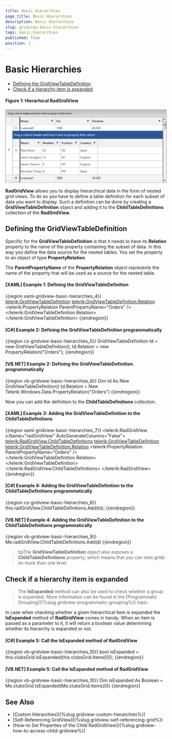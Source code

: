 ```yaml
---
title: Basic Hierarchies
page_title: Basic Hierarchies
description: Basic Hierarchies
slug: gridview-basic-hierarchies
tags: basic,hierarchies
published: True
position: 1
---
```


# Basic Hierarchies

* [Defining the GridViewTableDefinition](#defining-the-gridviewtabledefinition)
* [Check if a hierarchy item is expanded](#check-if-a-hierarchy-item-is-expanded)

#### __Figure 1: Hierarhical RadGridView__
![Hierarhical RadGridView](images/RadGridView_BasicHierarchies_1.png)

__RadGridView__ allows you to display hierarchical data in the form of nested grid views. To do so you have to define a table definition for each subset of data you want to display. Such a definition can be done by creating a __GridViewTableDefinition__ object and adding it to the __ChildTableDefinitions__ collection of the __RadGridView__.

## Defining the GridViewTableDefinition

Specific for the __GridViewTableDefinition__ is that it needs to have its __Relation__ property to the name of the property containing the subset of data. In this way you define the data source for the nested tables. You set the property to an object of type __PropertyRelation__.

The __ParentPropertyName__ of the __PropertyRelation__ object represents the name of the property that will be used as a source for the nested table.

#### __[XAML] Example 1: Defining the GridViewTableDefinition__

{{region xaml-gridview-basic-hierarchies_4}}
	<telerik:GridViewTableDefinition>
	    <telerik:GridViewTableDefinition.Relation>
	        <telerik:PropertyRelation ParentPropertyName="Orders" />
	    </telerik:GridViewTableDefinition.Relation>
	</telerik:GridViewTableDefinition>
{{endregion}}

#### __[C#] Example 2: Defining the GridViewTableDefinition programmatically__
{{region cs-gridview-basic-hierarchies_5}}
	GridViewTableDefinition td = new GridViewTableDefinition();
	td.Relation = new PropertyRelation("Orders");
{{endregion}}


#### __[VB.NET] Example 2: Defining the GridViewTableDefinition programmatically__

{{region vb-gridview-basic-hierarchies_6}}
	Dim td As New GridViewTableDefinition()
	td.Relation = New Telerik.Windows.Data.PropertyRelation("Orders")
{{endregion}}

Now you can add the definition to the __ChildTableDefinitions__ collection.

#### __[XAML] Example 3: Adding the GridViewTableDefinition to the ChildTableDefinitions__

{{region xaml-gridview-basic-hierarchies_7}}
	<telerik:RadGridView x:Name="radGridView"
	                 AutoGenerateColumns="False">
	    <telerik:RadGridView.ChildTableDefinitions>
	        <telerik:GridViewTableDefinition>
	            <telerik:GridViewTableDefinition.Relation>
	                <telerik:PropertyRelation ParentPropertyName="Orders" />
	            </telerik:GridViewTableDefinition.Relation>
	        </telerik:GridViewTableDefinition>
	    </telerik:RadGridView.ChildTableDefinitions>
	</telerik:RadGridView>
{{endregion}}


#### __[C#] Example 4: Adding the GridViewTableDefinition to the ChildTableDefinitions programmatically__

{{region cs-gridview-basic-hierarchies_8}}
	this.radGridView.ChildTableDefinitions.Add(td);
{{endregion}}

#### __[VB.NET] Example 4: Adding the GridViewTableDefinition to the ChildTableDefinitions programmatically__

{{region vb-gridview-basic-hierarchies_9}}
	Me.radGridView.ChildTableDefinitions.Add(d)
{{endregion}}

>tipThe __GridViewTableDefinition__ object also exposes a __ChildTableDefinitions__ property, which means that you can nest grids on more than one level.

## Check if a hierarchy item is expanded

>The __IsExpanded__ method can also be used to check whether a group is expanded. More information can be found in the [Programmatic Grouping]({%slug gridview-programmatic-grouping%}) topic.

In case when checking whether a given hierarchical item is expanded the __IsExpanded__ method of __RadGridView__ comes in handy. When an item is passed as a parameter to it, it will return a boolean value determining whether its hierarchy is expanded or not.

#### __[C#] Example 5: Call the IsExpanded method of RadGridView__

{{region vb-gridview-basic-hierarchies_10}}
	bool isExpanded = this.clubsGrid.IsExpanded(this.clubsGrid.Items[0]);
{{endregion}}

#### __[VB.NET] Example 5: Call the IsExpanded method of RadGridView__
{{region vb-gridview-basic-hierarchies_10}}
	Dim isExpanded As Boolean = Me.clubsGrid.IsExpanded(Me.clubsGrid.Items(0))
{{endregion}}

## See Also

 * [Custom Hierarchies]({%slug gridview-custom-hierarchies%})
 * [Self-Referencing GridView]({%slug gridview-self-referencing-grid%})
 * [How-to Set Properties of the Child RadGridView]({%slug gridview-how-to-access-child-gridview%})

